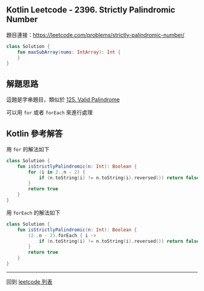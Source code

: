 ## Kotlin Leetcode - 2396. Strictly Palindromic Number

題目連接：<https://leetcode.com/problems/strictly-palindromic-number/>

```kotlin
class Solution {  
    fun maxSubArray(nums: IntArray): Int {  
    }  
}
```

## 解題思路

這題是字串題目，類似於 [125. Valid Palindrome](125.md)

可以用 `for` 或者 `forEach` 來進行處理

## Kotlin 參考解答
用 `for` 的解法如下

```kotlin
class Solution {
    fun isStrictlyPalindromic(n: Int): Boolean {
        for (i in 2..n - 2) {
            if (n.toString(i) != n.toString(i).reversed()) return false
        }
        return true
    }
}
```

用 `forEach` 的解法如下

```kotlin
class Solution {
    fun isStrictlyPalindromic(n: Int): Boolean {
        (2..n - 2).forEach { i ->
            if (n.toString(i) != n.toString(i).reversed()) return false
        }
        return true
    }
}
```

------

回到 [leetcode 列表](index.md)
